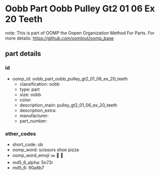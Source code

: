 # Oobb Part Oobb Pulley Gt2 01 06 Ex 20 Teeth  

note: This is part of OOMP the Oopen Organization Method For Parts. For more details: https://github.com/oomlout/oomp_base

##  part details





### id
* oomp_id: oobb_part_oobb_pulley_gt2_01_06_ex_20_teeth
  * classification: oobb
  * type: part
  * size: oobb
  * color: 
  * description_main: pulley_gt2_01_06_ex_20_teeth
  * description_extra: 
  * manufacturer: 
  * part_number: 

### other_codes
* short_code: ob
* oomp_word: scissors shoe pizza
* oomp_word_emoji :scissors: :shoe: :pizza:
* md5_6_alpha: 5n73r
* md5_6: 90a8b7